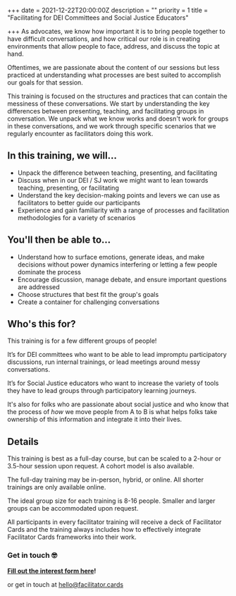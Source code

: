 +++
date = 2021-12-22T20:00:00Z
description = ""
priority = 1
title = "Facilitating for DEI Committees and Social Justice Educators"

+++
As advocates, we know how important it is to bring people together to have difficult conversations, and how critical our role is in creating environments that allow people to face, address, and discuss the topic at hand.

Oftentimes, we are passionate about the content of our sessions but less practiced at understanding what processes are best suited to accomplish our goals for that session.

This training is focused on the structures and practices that can contain the messiness of these conversations. We start by understanding the key differences between presenting, teaching, and facilitating groups in conversation. We unpack what we know works and doesn't work for groups in these conversations, and we work through specific scenarios that we regularly encounter as facilitators doing this work.

## **In this training, we will...**

* Unpack the difference between teaching, presenting, and facilitating
* Discuss when in our DEI / SJ work we might want to lean towards teaching, presenting, or facilitating
* Understand the key decision-making points and levers we can use as facilitators to better guide our participants
* Experience and gain familiarity with a range of processes and facilitation methodologies for a variety of scenarios

## **You'll then be able to...**

* Understand how to surface emotions, generate ideas, and make decisions without power dynamics interfering or letting a few people dominate the process
* Encourage discussion, manage debate, and ensure important questions are addressed
* Choose structures that best fit the group's goals
* Create a container for challenging conversations

## **Who's this for?**

This training is for a few different groups of people!

It’s for DEI committees who want to be able to lead impromptu participatory discussions, run internal trainings, or lead meetings around messy conversations.

It’s for Social Justice educators who want to increase the variety of tools they have to lead groups through participatory learning journeys.

It's also for folks who are passionate about social justice and who know that the process of _how_ we move people from A to B is what helps folks take ownership of this information and integrate it into their lives.

## **Details**

This training is best as a full-day course, but can be scaled to a 2-hour or 3.5-hour session upon request. A cohort model is also available.

The full-day training may be in-person, hybrid, or online. All shorter trainings are only available online.

The ideal group size for each training is 8-16 people. Smaller and larger groups can be accommodated upon request.

All participants in every facilitator training will receive a deck of Facilitator Cards and the training always includes how to effectively integrate Facilitator Cards frameworks into their work.

### Get in touch 🤓

[**Fill out the interest form here**](https://airtable.com/shrTSIhiQhEEQmqAl)**!**

or get in touch at hello@facilitator.cards